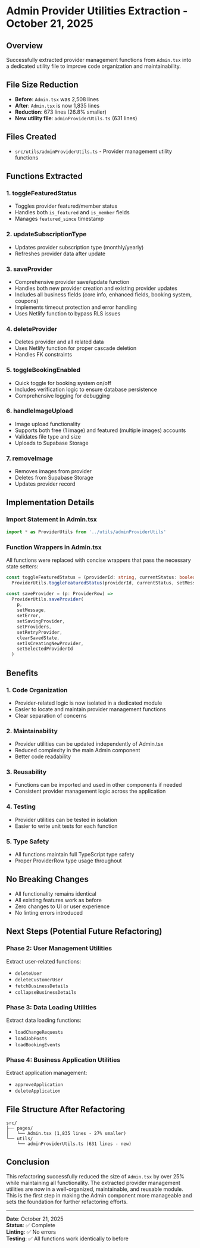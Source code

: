 # Admin Provider Utilities Extraction - October 21, 2025

## Overview
Successfully extracted provider management functions from `Admin.tsx` into a dedicated utility file to improve code organization and maintainability.

## File Size Reduction
- **Before**: `Admin.tsx` was 2,508 lines
- **After**: `Admin.tsx` is now 1,835 lines
- **Reduction**: 673 lines (26.8% smaller)
- **New utility file**: `adminProviderUtils.ts` (631 lines)

## Files Created
- `src/utils/adminProviderUtils.ts` - Provider management utility functions

## Functions Extracted

### 1. **toggleFeaturedStatus**
- Toggles provider featured/member status
- Handles both `is_featured` and `is_member` fields
- Manages `featured_since` timestamp

### 2. **updateSubscriptionType**
- Updates provider subscription type (monthly/yearly)
- Refreshes provider data after update

### 3. **saveProvider**
- Comprehensive provider save/update function
- Handles both new provider creation and existing provider updates
- Includes all business fields (core info, enhanced fields, booking system, coupons)
- Implements timeout protection and error handling
- Uses Netlify function to bypass RLS issues

### 4. **deleteProvider**
- Deletes provider and all related data
- Uses Netlify function for proper cascade deletion
- Handles FK constraints

### 5. **toggleBookingEnabled**
- Quick toggle for booking system on/off
- Includes verification logic to ensure database persistence
- Comprehensive logging for debugging

### 6. **handleImageUpload**
- Image upload functionality
- Supports both free (1 image) and featured (multiple images) accounts
- Validates file type and size
- Uploads to Supabase Storage

### 7. **removeImage**
- Removes images from provider
- Deletes from Supabase Storage
- Updates provider record

## Implementation Details

### Import Statement in Admin.tsx
```typescript
import * as ProviderUtils from '../utils/adminProviderUtils'
```

### Function Wrappers in Admin.tsx
All functions were replaced with concise wrappers that pass the necessary state setters:

```typescript
const toggleFeaturedStatus = (providerId: string, currentStatus: boolean) => 
  ProviderUtils.toggleFeaturedStatus(providerId, currentStatus, setMessage, setError, setProviders)

const saveProvider = (p: ProviderRow) =>
  ProviderUtils.saveProvider(
    p,
    setMessage,
    setError,
    setSavingProvider,
    setProviders,
    setRetryProvider,
    clearSavedState,
    setIsCreatingNewProvider,
    setSelectedProviderId
  )
```

## Benefits

### 1. **Code Organization**
- Provider-related logic is now isolated in a dedicated module
- Easier to locate and maintain provider management functions
- Clear separation of concerns

### 2. **Maintainability**
- Provider utilities can be updated independently of Admin.tsx
- Reduced complexity in the main Admin component
- Better code readability

### 3. **Reusability**
- Functions can be imported and used in other components if needed
- Consistent provider management logic across the application

### 4. **Testing**
- Provider utilities can be tested in isolation
- Easier to write unit tests for each function

### 5. **Type Safety**
- All functions maintain full TypeScript type safety
- Proper ProviderRow type usage throughout

## No Breaking Changes
- All functionality remains identical
- All existing features work as before
- Zero changes to UI or user experience
- No linting errors introduced

## Next Steps (Potential Future Refactoring)

### Phase 2: User Management Utilities
Extract user-related functions:
- `deleteUser`
- `deleteCustomerUser`
- `fetchBusinessDetails`
- `collapseBusinessDetails`

### Phase 3: Data Loading Utilities
Extract data loading functions:
- `loadChangeRequests`
- `loadJobPosts`
- `loadBookingEvents`

### Phase 4: Business Application Utilities
Extract application management:
- `approveApplication`
- `deleteApplication`

## File Structure After Refactoring
```
src/
├── pages/
│   └── Admin.tsx (1,835 lines - 27% smaller)
└── utils/
    └── adminProviderUtils.ts (631 lines - new)
```

## Conclusion
This refactoring successfully reduced the size of `Admin.tsx` by over 25% while maintaining all functionality. The extracted provider management utilities are now in a well-organized, maintainable, and reusable module. This is the first step in making the Admin component more manageable and sets the foundation for further refactoring efforts.

---

**Date**: October 21, 2025  
**Status**: ✅ Complete  
**Linting**: ✅ No errors  
**Testing**: ✅ All functions work identically to before


